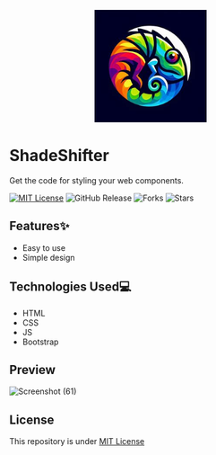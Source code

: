 <p align="center">
  <img height="200" width="200" src="logo.jpg">
</p>

# ShadeShifter
Get the code for styling your web components.

[![MIT License](https://img.shields.io/badge/License-MIT-green.svg)](https://github.com/Harshit2012/ShadeShifter?tab=MIT-1-ov-file#readme)
![GitHub Release](https://img.shields.io/github/v/release/harshit2012/ShadeShifter)
![Forks](https://img.shields.io/github/forks/harshit2012/ShadeShifter)
![Stars](https://img.shields.io/github/stars/harshit2012/ShadeShifter)

## Features✨
- Easy to use
- Simple design

## Technologies Used💻
- HTML
- CSS
- JS
- Bootstrap

## Preview
![Screenshot (61)](https://github.com/Harshit2012/ShadeShifter/assets/105143145/dae19291-1113-46c6-9f2f-dc79525a9a2a)

## License
This repository is under [MIT License](https://github.com/Harshit2012/ShadeShifter#MIT-1-ov-file)
